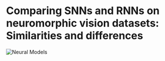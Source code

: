 # Comparing SNNs and RNNs on neuromorphic vision datasets: Similarities and differences

![Neural Models](figs/neuroModels.png)  
